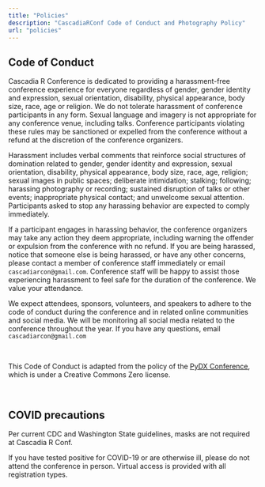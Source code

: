 ```yaml
---
title: "Policies"
description: "CascadiaRConf Code of Conduct and Photography Policy"
url: "policies"
---
```


## Code of Conduct

Cascadia R Conference is dedicated to providing a harassment-free conference experience for everyone regardless of gender, gender identity and expression, sexual orientation, disability, physical appearance, body size, race, age or religion. We do not tolerate harassment of conference participants in any form. Sexual language and imagery is not appropriate for any conference venue, including talks. Conference participants violating these rules may be sanctioned or expelled from the conference without a refund at the discretion of the conference organizers.

Harassment includes verbal comments that reinforce social structures of domination related to gender, gender identity and expression, sexual orientation, disability, physical appearance, body size, race, age, religion; sexual images in public spaces; deliberate intimidation; stalking; following; harassing photography or recording; sustained disruption of talks or other events; inappropriate physical contact; and unwelcome sexual attention. Participants asked to stop any harassing behavior are expected to comply immediately.

If a participant engages in harassing behavior, the conference organizers may take any action they deem appropriate, including warning the offender or expulsion from the conference with no refund. If you are being harassed, notice that someone else is being harassed, or have any other concerns, please contact a member of conference staff immediately or email `cascadiarcon@gmail.com`. Conference staff will be happy to assist those experiencing harassment to feel safe for the duration of the conference. We value your attendance.

We expect attendees, sponsors, volunteers, and speakers to adhere to the code of conduct during the conference and in related online communities and social media. We will be monitoring all social media related to the conference throughout the year.
If you have any questions, email `cascadiarcon@gmail.com`

<br>

This Code of Conduct is adapted from the policy of the [PyDX Conference](https://blog.pydx.org/code-of-conduct/), which is under a Creative Commons Zero license.

<br>

## COVID precautions

Per current CDC and Washington State guidelines, masks are not required at Cascadia R Conf.

If you have tested positive for COVID-19 or are otherwise ill, please do not attend the conference in person. Virtual access is provided with all registration types.

<br>
